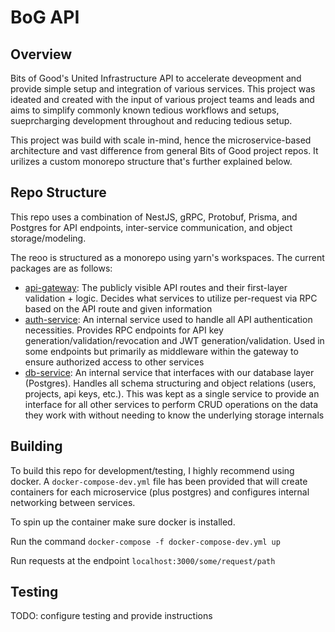 # BoG API

## Overview

Bits of Good's United Infrastructure API to accelerate deveopment and provide simple setup and integration of various services. This project was ideated and created with the input of various project teams and leads and aims to simplify commonly known tedious workflows and setups, sueprcharging development throughout and reducing tedious setup.

This project was build with scale in-mind, hence the microservice-based architecture and vast difference from general Bits of Good project repos. It urilizes a custom monorepo structure that's further explained below.

## Repo Structure

This repo uses a combination of NestJS, gRPC, Protobuf, Prisma, and Postgres for API endpoints, inter-service communication, and object storage/modeling.

The reoo is structured as a monorepo using yarn's workspaces. The current packages are as follows:

- [api-gateway](./packages/api-gateway/): The publicly visible API routes and their first-layer validation + logic. Decides what services to utilize per-request via RPC based on the API route and given information
- [auth-service](./packages/auth-service/): An internal service used to handle all API authentication necessities. Provides RPC endpoints for API key generation/validation/revocation and JWT generation/validation. Used in some endpoints but primarily as middleware within the gateway to ensure authorized access to other services
- [db-service](./packages/db-service/): An internal service that interfaces with our database layer (Postgres). Handles all schema structuring and object relations (users, projects, api keys, etc.). This was kept as a single service to provide an interface for all other services to perform CRUD operations on the data they work with without needing to know the underlying storage internals

## Building

To build this repo for development/testing, I highly recommend using docker. A `docker-compose-dev.yml` file has been provided that will create containers for each microservice (plus postgres) and configures internal networking between services.

To spin up the container make sure docker is installed.

Run the command `docker-compose -f docker-compose-dev.yml up`

Run requests at the endpoint `localhost:3000/some/request/path`

## Testing

TODO: configure testing and provide instructions

